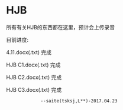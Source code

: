 # HJB
所有有关HJB的东西都在这里，预计会上传录音

目前进度:

4.11.docx(.txt) 完成

HJB C1.docx(.txt) 完成

HJB C2.docx(.txt) 完成

HJB C3.docx(.txt) 完成

                 --saite(tsksj,L**)-2017.04.23
